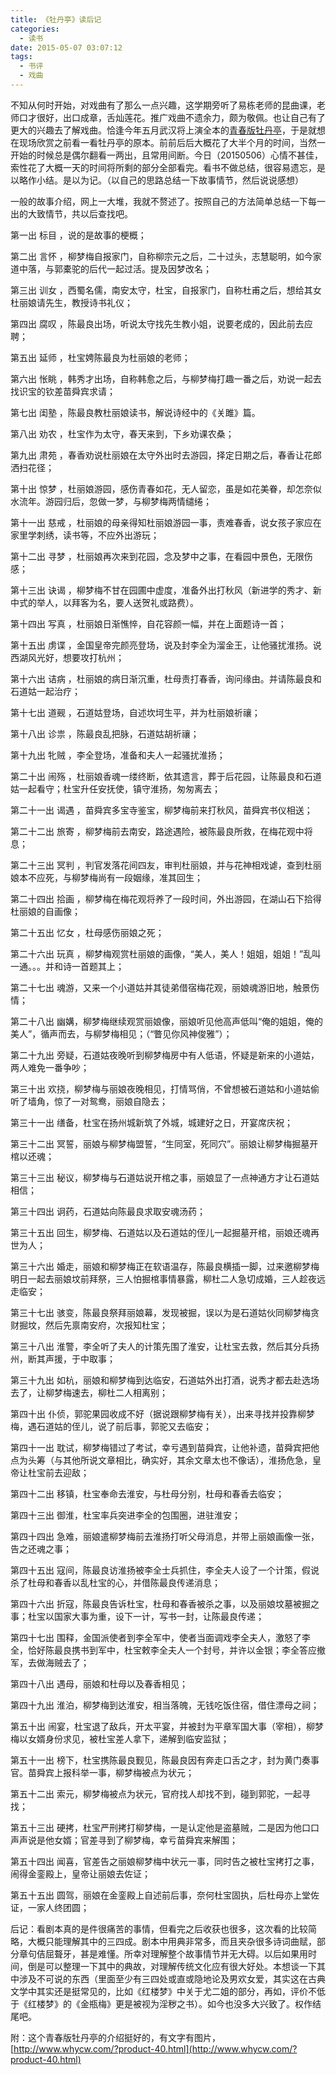 ```yaml
---
title: 《牡丹亭》读后记
categories:
  - 读书
date: 2015-05-07 03:07:12
tags:
  - 书评
  - 戏曲
---
```


不知从何时开始，对戏曲有了那么一点兴趣，这学期旁听了易栋老师的昆曲课，老师口才很好，出口成章，舌灿莲花。推广戏曲不遗余力，颇为敬佩。也让自己有了更大的兴趣去了解戏曲。恰逢今年五月武汉将上演全本的[青春版牡丹亭](http://www.whycw.com/?product-40.html)，于是就想在现场欣赏之前看一看牡丹亭的原本。前前后后大概花了大半个月的时间，当然一开始的时候总是偶尔翻看一两出，且常用间断。今日（20150506）心情不甚佳，索性花了大概一天的时间将所剩的部分全部看完。看书不做总结，很容易遗忘，是以略作小结。是以为记。（以自己的思路总结一下故事情节，然后说说感想）

一般的故事介绍，网上一大堆，我就不赘述了。按照自己的方法简单总结一下每一出的大致情节，共以后查找吧。

第一出 标目 ，说的是故事的梗概；

第二出 言怀 ，柳梦梅自报家门，自称柳宗元之后，二十过头，志慧聪明，如今家道中落，与郭橐驼的后代一起过活。提及因梦改名；

第三出 训女 ，西蜀名儒，南安太守，杜宝，自报家门，自称杜甫之后，想给其女杜丽娘请先生，教授诗书礼仪；

第四出 腐叹 ，陈最良出场，听说太守找先生教小姐，说要老成的，因此前去应聘；

第五出 延师 ，杜宝娉陈最良为杜丽娘的老师；

第六出 怅眺 ，韩秀才出场，自称韩愈之后，与柳梦梅打趣一番之后，劝说一起去找识宝的钦差苗舜宾求请；

第七出 闺塾 ，陈最良教杜丽娘读书，解说诗经中的《关雎》篇。

第八出 劝农 ，杜宝作为太守，春天来到，下乡劝课农桑；

第九出 肃苑 ，春香劝说杜丽娘在太守外出时去游园，择定日期之后，春香让花郎洒扫花径；

第十出 惊梦 ，杜丽娘游园，感伤青春如花，无人留恋，虽是如花美眷，却怎奈似水流年。游园归后，忽做一梦，与柳梦梅两情缱绻；

第十一出 慈戒 ，杜丽娘的母亲得知杜丽娘游园一事，责难春香，说女孩子家应在家里学刺绣，读书等，不应外出游玩；

第十二出 寻梦 ，杜丽娘再次来到花园，念及梦中之事，在看园中景色，无限伤感；

第十三出 诀谒 ，柳梦梅不甘在园圃中虚度，准备外出打秋风（新进学的秀才、新中式的举人，以拜客为名，要人送贺礼或路费）。

第十四出 写真 ，杜丽娘日渐憔悴，自花容颜一幅，并在上面题诗一首；

第十五出 虏谍 ，金国皇帝完颜亮登场，说及封李全为溜金王，让他骚扰淮扬。说西湖风光好，想要攻打杭州；

第十六出 诘病 ，杜丽娘的病日渐沉重，杜母责打春香，询问缘由。并请陈最良和石道姑一起治疗；

第十七出 道觋 ，石道姑登场，自述坎坷生平，并为杜丽娘祈禳；

第十八出 诊祟 ，陈最良乱把脉，石道姑胡祈禳；

第十九出 牝贼 ，李全登场，准备和夫人一起骚扰淮扬；

第二十出 闹殇 ，杜丽娘香魂一缕终断，依其遗言，葬于后花园，让陈最良和石道姑一起看守；杜宝升任安抚使，镇守淮扬，匆匆离去；

第二十一出 谒遇 ，苗舜宾多宝寺鉴宝，柳梦梅前来打秋风，苗舜宾书仪相送；

第二十二出 旅寄 ，柳梦梅前去南安，路途遇险，被陈最良所救，在梅花观中将息；

第二十三出 冥判 ，判官发落花间四友，审判杜丽娘，并与花神相戏谑，查到杜丽娘本不应死，与柳梦梅尚有一段姻缘，准其回生；

第二十四出 拾画 ，柳梦梅在梅花观将养了一段时间，外出游园，在湖山石下拾得杜丽娘的自画像；

第二十五出 忆女 ，杜母感伤丽娘之死；

第二十六出 玩真 ，柳梦梅观赏杜丽娘的画像，“美人，美人！姐姐，姐姐！”乱叫一通。。。并和诗一首题其上；

第二十七出 魂游，又来一个小道姑并其徒弟借宿梅花观，丽娘魂游旧地，触景伤情；

第二十八出 幽媾，柳梦梅继续观赏丽娘像，丽娘听见他高声低叫“俺的姐姐，俺的美人”，循声而去，与柳梦梅相见；（“瞥见你风神俊雅”）；

第二十九出 旁疑，石道姑夜晚听到柳梦梅房中有人低语，怀疑是新来的小道姑，两人难免一番争吵；

第三十出 欢挠，柳梦梅与丽娘夜晚相见，打情骂俏，不曾想被石道姑和小道姑偷听了墙角，惊了一对鸳鸯，丽娘自隐去；

第三十一出 缮备，杜宝在扬州城新筑了外城，城建好之日，开宴席庆祝；

第三十二出 冥誓，丽娘与柳梦梅盟誓，“生同室，死同穴”。丽娘让柳梦梅掘墓开棺以还魂；

第三十三出 秘议，柳梦梅与石道姑说开棺之事，丽娘显了一点神通方才让石道姑相信；

第三十四出 诇药，石道姑向陈最良求取安魂汤药；

第三十五出 回生，柳梦梅、石道姑以及石道姑的侄儿一起掘墓开棺，丽娘还魂再世为人；

第三十六出 婚走，丽娘和柳梦梅正在软语温存，陈最良横插一脚，过来邀柳梦梅明日一起去丽娘坟前拜祭，三人怕掘棺事情暴露，柳杜二人急切成婚，三人趁夜远走临安；

第三十七出 骇变，陈最良祭拜丽娘幕，发现被掘，误以为是石道姑伙同柳梦梅贪财掘坟，然后先禀南安府，次报知杜宝；

第三十八出 淮警，李全听了夫人的计策先围了淮安，让杜宝去救，然后其分兵扬州，断其声援，于中取事；

第三十九出 如杭，丽娘和柳梦梅到达临安，石道姑外出打酒，说秀才都去赴选场去了，让柳梦梅速去，柳杜二人相离别；

第四十出 仆侦，郭驼果园收成不好（据说跟柳梦梅有关），出来寻找并投靠柳梦梅，遇石道姑的侄儿，说了前后事，郭驼又去临安；

第四十一出 耽试，柳梦梅错过了考试，幸亏遇到苗舜宾，让他补遗，苗舜宾把他点为头筹（与其他所说文章相比，确实好，其余文章太也不像话），淮扬危急，皇帝让杜宝前去迎敌；

第四十二出 移镇，杜宝奉命去淮安，与杜母分别，杜母和春香去临安；

第四十三出 御淮，杜宝率兵突进李全的包围圈，进驻淮安；

第四十四出 急难，丽娘遣柳梦梅前去淮扬打听父母消息，并带上丽娘画像一张，告之还魂之事；

第四十五出 寇间，陈最良访淮扬被李全士兵抓住，李全夫人设了一个计策，假说杀了杜母和春香以乱杜宝的心，并借陈最良传递消息；

第四十六出 折寇，陈最良告诉杜宝，杜母和春香被杀之事，以及丽娘坟墓被掘之事；杜宝以国家大事为重，设下一计，写书一封，让陈最良传递；

第四十七出 围释，金国派使者到李全军中，使者当面调戏李全夫人，激怒了李全，恰好陈最良携书到军中，杜宝敕李全夫人一个封号，并许以金银；李全答应撤军，去做海贼去了；

第四十八出 遇母，丽娘和杜母以及春香相见；

第四十九出 淮泊，柳梦梅到达淮安，相当落魄，无钱吃饭住宿，借住漂母之祠；

第五十出 闹宴，杜宝退了敌兵，开太平宴，并被封为平章军国大事（宰相），柳梦梅以女婿身份求见，被杜宝差人拿下，递解到临安监狱；

第五十一出 榜下，杜宝携陈最良觐见，陈最良因有奔走口舌之才，封为黄门奏事官。苗舜宾上报科举一事，柳梦梅被点为状元；

第五十二出 索元，柳梦梅被点为状元，官府找人却找不到，碰到郭驼，一起寻找；

第五十三出 硬拷，杜宝严刑拷打柳梦梅，一是认定他是盗墓贼，二是因为他口口声声说是他女婿；官差寻到了柳梦梅，幸亏苗舜宾来解围；

第五十四出 闻喜，官差告之丽娘柳梦梅中状元一事，同时告之被杜宝拷打之事，闹得金銮殿上，皇帝让丽娘去佐证；

第五十五出 圆驾，丽娘在金銮殿上自述前后事，奈何杜宝固执，后杜母亦上堂佐证，一家人终团圆；

后记：看剧本真的是件很痛苦的事情，但看完之后收获也很多，这次看的比较简略，大概只能理解其中的三四成。剧本中用典非常多，而且夹杂很多诗词曲赋，部分章句佶屈聱牙，甚是难懂。所幸对理解整个故事情节并无大碍。以后如果用时间，倒是可以整理一下其中的典故，对理解传统文化应有很大好处。本想谈一下其中涉及不可说的东西（里面至少有三四处或直或隐地论及男欢女爱，其实这在古典文学中其实还是挺常见的，比如《红楼梦》中关于尤二姐的部分，再如，评价不低于《红楼梦》的《金瓶梅》更是被视为淫秽之书）。如今也没多大兴致了。权作结尾吧。

附：这个青春版牡丹亭的介绍挺好的，有文字有图片，[http://www.whycw.com/?product-40.html](http://www.whycw.com/?product-40.html)

